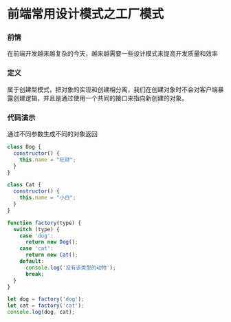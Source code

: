 # 前端常用设计模式之工厂模式

### **前情**

在前端开发越来越复杂的今天，越来越需要一些设计模式来提高开发质量和效率

### 定义

属于创建型模式，把对象的实现和创建相分离，我们在创建对象时不会对客户端暴露创建逻辑，并且是通过使用一个共同的接口来指向新创建的对象。

### 代码演示

通过不同参数生成不同的对象返回

```jsx
class Dog {
  constructor() {
    this.name = "旺财";
  }
}

class Cat {
  constructor() {
    this.name = "小白";
  }
}

function factory(type) {
  switch (type) {
    case 'dog':
      return new Dog();
    case 'cat':
      return new Cat();
    default: 
      console.log('没有该类型的动物');
      break;
  }
}

let dog = factory('dog');
let cat = factory('cat');
console.log(dog, cat);
```